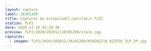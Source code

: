 ```yaml
---
layout: capture
label: 20201209
title: Capturas da esta&ccedil;&atilde;o TLP2
station: TLP2
date: 2020-12-10 02:29:30
preview: TLP2/2020/202012/20201209/stack.jpg
capturas:
  - imagem: TLP2/2020/202012/20201209/M20201210_022930_TLP_2P.jpg
---
```

